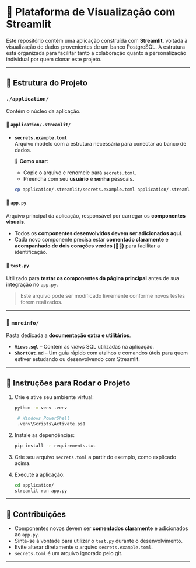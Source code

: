 # 🌿 Plataforma de Visualização com Streamlit

Este repositório contém uma aplicação construída com **Streamlit**, voltada à visualização de dados provenientes de um banco PostgreSQL. A estrutura está organizada para facilitar tanto a colaboração quanto a personalização individual por quem clonar este projeto.

---

## 📁 Estrutura do Projeto

### `./application/`

Contém o núcleo da aplicação.

#### 📂 `application/.streamlit/`

- **`secrets.example.toml`**  
  Arquivo modelo com a estrutura necessária para conectar ao banco de dados.
  
  🔐 **Como usar:**  
  - Copie o arquivo e renomeie para `secrets.toml`.
  - Preencha com seu **usuário** e **senha** pessoais.

  ```bash
  cp application/.streamlit/secrets.example.toml application/.streamlit/secrets.toml
  ```

#### 🐍 `app.py`

Arquivo principal da aplicação, responsável por carregar os **componentes visuais**.

* Todos os **componentes desenvolvidos devem ser adicionados aqui**.
* Cada novo componente precisa estar **comentado claramente** e **acompanhado de dois corações verdes (💚💚)** para facilitar a identificação.

#### 🧪 `test.py`

Utilizado para **testar os componentes da página principal** antes de sua integração no `app.py`.

> Este arquivo pode ser modificado livremente conforme novos testes forem realizados.

---

### 📂 `moreinfo/`

Pasta dedicada a **documentação extra e utilitários**.

* **`Views.sql`** – Contém as *views* SQL utilizadas na aplicação.
* **`ShortCut.md`** – Um guia rápido com atalhos e comandos úteis para quem estiver estudando ou desenvolvendo com Streamlit.

---

## 🚀 Instruções para Rodar o Projeto

1. Crie e ative seu ambiente virtual:

   ```bash
   python -m venv .venv

    # Windows PowerShell
    .venv\Scripts\Activate.ps1   
   ```

2. Instale as dependências:

   ```bash
   pip install -r requirements.txt
   ```

3. Crie seu arquivo `secrets.toml` a partir do exemplo, como explicado acima.

4. Execute a aplicação:

   ```bash
   cd application/
   streamlit run app.py
   ```

---

## 🤝 Contribuições

* Componentes novos devem ser **comentados claramente** e adicionados ao `app.py`.
* Sinta-se à vontade para utilizar o `test.py` durante o desenvolvimento.
* Evite alterar diretamente o arquivo `secrets.example.toml`.
* `secrets.toml` é um arquivo ignorado pelo git.

---
